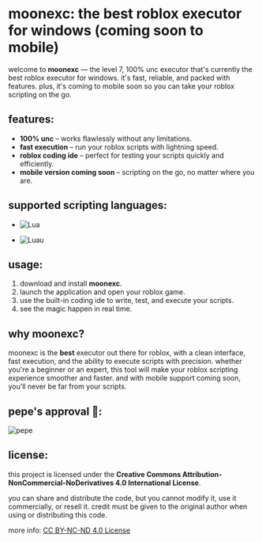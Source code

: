 # moonexc: the best roblox executor for windows (coming soon to mobile)

welcome to **moonexc** — the level 7, 100% unc executor that's currently the best roblox executor for windows. it's fast, reliable, and packed with features. plus, it's coming to mobile soon so you can take your roblox scripting on the go.

## features:

- **100% unc** – works flawlessly without any limitations.
- **fast execution** – run your roblox scripts with lightning speed.
- **roblox coding ide** – perfect for testing your scripts quickly and efficiently.
- **mobile version coming soon** – scripting on the go, no matter where you are.

## supported scripting languages:

- ![Lua](https://img.shields.io/badge/Lua-black?logo=lua)

- ![Luau](https://img.shields.io/badge/Luau-black?logo=roblox)

## usage:

1. download and install **moonexc**.
2. launch the application and open your roblox game.
3. use the built-in coding ide to write, test, and execute your scripts.
4. see the magic happen in real time.

## why moonexc?

moonexc is the **best** executor out there for roblox, with a clean interface, fast execution, and the ability to execute scripts with precision. whether you're a beginner or an expert, this tool will make your roblox scripting experience smoother and faster. and with mobile support coming soon, you'll never be far from your scripts.

## pepe's approval 🐸:

![pepe](https://upload.wikimedia.org/wikipedia/commons/a/a4/Pepe_the_Frog_2016.png)

## license:

this project is licensed under the **Creative Commons Attribution-NonCommercial-NoDerivatives 4.0 International License**.

you can share and distribute the code, but you cannot modify it, use it commercially, or resell it. credit must be given to the original author when using or distributing this code.

more info: [CC BY-NC-ND 4.0 License](https://creativecommons.org/licenses/by-nc-nd/4.0/)
